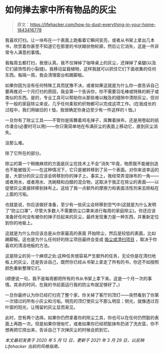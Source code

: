 # 如何掸去家中所有物品的灰尘

> 原文：<https://lifehacker.com/how-to-dust-everything-in-your-home-1843416778>

我喜欢打扫。让一块布在一个表面上跑看着它瞬间变亮，或者从书架上拿出几本书，欣赏着你甚至不知道它在那里的书状糊状物轮廓，然后让它消失，这是一件非常令人满意的事情。



我每周五都打扫，我很认真。我不仅掸掉了咖啡桌上的灰尘，还掸掉了桌腿(以及它们装饰性的小裂缝)。我移动盆栽植物，这样我就可以抓住它们下面收集的任何东西。每隔一周，我会清理窗台和踢脚板。

如果你因为没有任何特殊工具而犹豫不决，或者如果这就是为什么你一直告诉自己要再推迟一个月打扫的原因，我会第一个告诉你，你不需要羽毛棒或特殊的刷子或类似的东西。是的，专业工具可以帮助你从那些难以触及的缝隙中清除灰尘，但对于一般的家庭除尘来说，几乎任何柔软的织物都可以完成这项工作。(在我成长的过程中，我们用破旧的 t 恤，我很确定你身边至少有一件这样的 t 恤。)

一旦你有了除尘工具——不管你是挥舞着鸡毛掸子，挥舞着抹布，还是用卷起的纸巾凑合(必要时可以用)——你只需简单地在布满灰尘的表面上移动它，直到灰尘消失。

没那么难。

除了它所在的部分。

除尘的第一个稍微麻烦的方面是灰尘在技术上不会“消失”毕竟，物质既不能被创造也不能被毁灭——在这种情况下，它只是被转移到了另一个表面。对你来说幸运的是，大部分的灰尘应该会转移到你的掸子上。事实上，我经常弄湿抹布的一角——或者用水，或者用水、洗碗精和白醋的混合物，这取决于我正在除尘的表面——以促使灰尘直接转移到抹布上。这给了我一点额外的摩擦力和表面活性剂来去除粘在上面的污垢。

也就是说，你应该做好准备，至少有一些灰尘会转移到空气中(这就是为什么发明了“防尘口罩”，尽管大多数人不需要防尘口罩来进行每周的家庭除尘)。你还应该准备好任何没有被你的掸子捡起来的灰尘，最终发现重力是一种东西，并重新定位到你的地板上。

这就是为什么你应该总是从你家最高的表面 开始除尘，然后是较低的表面，比如踢脚板。这也是为什么任何好的除尘项目最终会变成 [吸尘或清扫项目](https://lifehacker.com/how-to-clean-all-types-of-flooring-1843398665) ，取决于你喜欢的清洁地板的方法。

这是除尘的另一个麻烦之处:这种任务很容易产生额外的任务，无论你是在清扫地板上的灰尘，还是告诉自己，既然你已经从书架上拿走了所有的书，你还不如按照颜色重新整理它们。

(顺便说一句，我不是每周都把所有的书从书架上拿下来。这是一个月一次的事情。其余的时间，在我的书前面运行我的防尘布就足够好了。)

一旦你最终认为你已经打扫完了整个家，你关掉了客厅的顶灯——突然看到了你第一次错过的所有小灰尘和污垢。明亮的顶灯使灰尘不那么明显；侧光，就像透过百叶窗的阳光，让残留的灰尘显而易见。

此时，您有两个选择。如果你仍然拿着你的除尘工具，你也可以在任何仍然脏的表面上再跑一次。但是如果你很匆忙，或者如果你已经把脏抹布扔进了洗衣篮，你不想再把它捞出来，告诉自己下次掸灰尘的时候会抓到它。

*本文最初发表于 2020 年 5 月 12 日，更新于 2021 年 3 月 29 日，以反映 Lifehacker 当前的风格指南。*